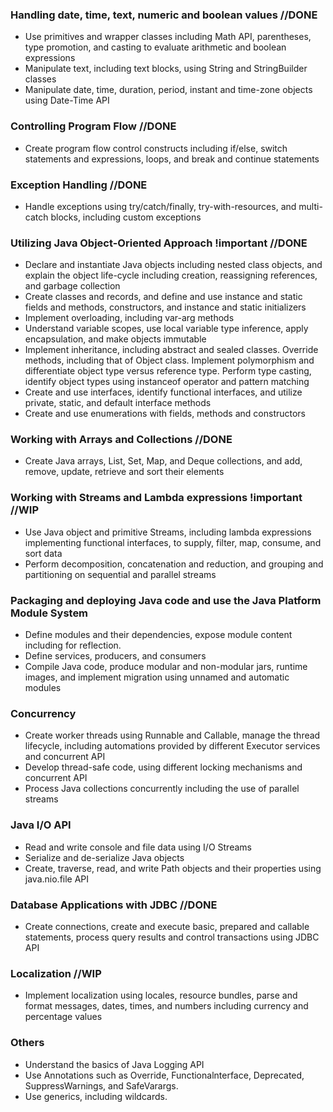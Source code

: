 ### Handling date, time, text, numeric and boolean values //DONE
* Use primitives and wrapper classes including Math API, parentheses, type promotion, and casting to evaluate arithmetic and boolean expressions
* Manipulate text, including text blocks, using String and StringBuilder classes
* Manipulate date, time, duration, period, instant and time-zone objects using Date-Time API

### Controlling Program Flow //DONE
*  Create program flow control constructs including if/else, switch statements and expressions, loops, and break and continue statements 

### Exception Handling //DONE
* Handle exceptions using try/catch/finally, try-with-resources, and multi-catch blocks, including custom exceptions 

### Utilizing Java Object-Oriented Approach !important //DONE
* Declare and instantiate Java objects including nested class objects, and explain the object life-cycle including creation, reassigning references, and garbage collection
* Create classes and records, and define and use instance and static fields and methods, constructors, and instance and static initializers
* Implement overloading, including var-arg methods
* Understand variable scopes, use local variable type inference, apply encapsulation, and make objects immutable
* Implement inheritance, including abstract and sealed classes. Override methods, including that of Object class. Implement polymorphism and differentiate object type versus reference type. 
Perform type casting, identify object types using instanceof operator and pattern matching
* Create and use interfaces, identify functional interfaces, and utilize private, static, and default interface methods
* Create and use enumerations with fields, methods and constructors

### Working with Arrays and Collections //DONE
* Create Java arrays, List, Set, Map, and Deque collections, and add, remove, update, retrieve and sort their elements 

### Working with Streams and Lambda expressions !important  //WIP
* Use Java object and primitive Streams, including lambda expressions implementing functional interfaces, to supply, filter, map, consume, and sort data
* Perform decomposition, concatenation and reduction, and grouping and partitioning on sequential and parallel streams


### Packaging and deploying Java code and use the Java Platform Module System
* Define modules and their dependencies, expose module content including for reflection. 
* Define services, producers, and consumers
* Compile Java code, produce modular and non-modular jars, runtime images, and implement migration using unnamed and automatic modules

### Concurrency 
*  Create worker threads using Runnable and Callable, manage the thread lifecycle, including automations provided by different Executor services and concurrent API
* Develop thread-safe code, using different locking mechanisms and concurrent API
* Process Java collections concurrently including the use of parallel streams

### Java I/O API 
* Read and write console and file data using I/O Streams 
* Serialize and de-serialize Java objects
* Create, traverse, read, and write Path objects and their properties using java.nio.file API

### Database Applications with JDBC //DONE
* Create connections, create and execute basic, prepared and callable statements, process query results and control transactions using JDBC API 

### Localization //WIP
* Implement localization using locales, resource bundles, parse and format messages, dates, times, and numbers including currency and percentage values 

### Others
* Understand the basics of Java Logging API
* Use Annotations such as Override, Functionalnterface, Deprecated, SuppressWarnings, and SafeVarargs.
* Use generics, including wildcards.





